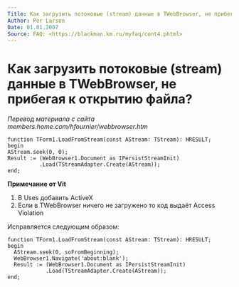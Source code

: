 ```yaml
---
Title: Как загрузить потоковые (stream) данные в TWebBrowser, не прибегая к открытию файла?
Author: Per Larsen
Date: 01.01.2007
Source: FAQ: <https://blackman.km.ru/myfaq/cont4.phtml>
---
```



Как загрузить потоковые (stream) данные в TWebBrowser, не прибегая к открытию файла?
====================================================================================


_Перевод материала с сайта members.home.com/hfournier/webbrowser.htm_

    function TForm1.LoadFromStream(const AStream: TStream): HRESULT;
    begin
    AStream.seek(0, 0);
    Result := (WebBrowser1.Document as IPersistStreamInit)
              .Load(TStreamAdapter.Create(AStream));
    end;

**Примечание от Vit**

1. В Uses добавить ActiveX
2. Если в TWebBrowser ничего не загружено то код выдаёт Access Violation

Исправляется следующим образом:

    function TForm1.LoadFromStream(const AStream: TStream): HRESULT;
    begin
      AStream.seek(0, soFromBeginning);
      WebBrowser1.Navigate('about:blank');
      Result := (WebBrowser1.Document as IPersistStreamInit)
                .Load(TStreamAdapter.Create(AStream));
    end;

